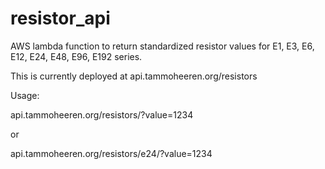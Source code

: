 # resistor_api

AWS lambda function to return standardized resistor values for E1, E3, E6, E12, E24, E48, E96, E192 series.

This is currently deployed at api.tammoheeren.org/resistors

Usage:

api.tammoheeren.org/resistors/?value=1234

or 

api.tammoheeren.org/resistors/e24/?value=1234
